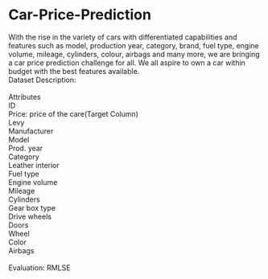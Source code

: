 # Car-Price-Prediction

With the rise in the variety of cars with differentiated capabilities and features such as model, production year, category, brand, fuel type, engine volume, mileage, cylinders, colour, airbags and many more, we are bringing a car price prediction challenge for all. We all aspire to own a car within budget with the best features available.
<br />
Dataset Description:<br />
<br />
Attributes<br />
ID<br />
Price: price of the care(Target Column)<br />
Levy<br />
Manufacturer<br />
Model<br />
Prod. year<br />
Category<br />
Leather interior<br />
Fuel type<br />
Engine volume<br />
Mileage<br />
Cylinders<br />
Gear box type<br />
Drive wheels<br />
Doors<br />
Wheel<br />
Color<br />
Airbags<br />
<br />
Evaluation: RMLSE<br />
